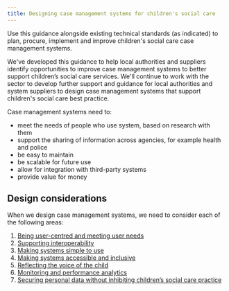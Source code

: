 ```yaml
---
title: Designing case management systems for children's social care
---
```


Use this guidance alongside existing technical standards (as indicated) to plan, procure, implement and improve children's social care case management systems.

We've developed this guidance to help local authorities and suppliers identify opportunities to improve case management systems to better support children’s social care services. We'll continue to work with the sector to develop further support and guidance for local authorities and system suppliers to design case management systems that support children's social care best practice. 

Case management systems need to:

* meet the needs of people who use system, based on research with them
* support the sharing of information across agencies, for example health and police 
* be easy to maintain
* be scalable for future use
* allow for integration with third-party systems
* provide value for money

## Design considerations

When we design case management systems, we need to consider each of the following areas:

1. [Being user-centred and meeting user needs](/principle-1)
2. [Supporting interoperability](/principle-2)
3. [Making systems simple to use](/principle-3)
4. [Making systems accessible and inclusive](/principle-4)
5. [Reflecting the voice of the child](/principle-5)
6. [Monitoring and performance analytics](principle-6)
7. [Securing personal data without inhibiting children’s social care practice](principle-7)
